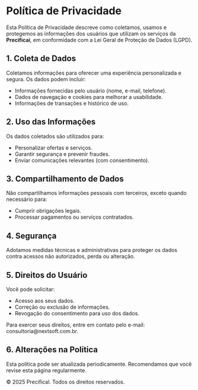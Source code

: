 <!DOCTYPE html>
<html lang="pt-BR">

  <h1>Política de Privacidade</h1>

  <p>Esta Política de Privacidade descreve como coletamos, usamos e protegemos as informações dos usuários que utilizam os serviços da <strong>Precificai</strong>, em conformidade com a Lei Geral de Proteção de Dados (LGPD).</p>

  <h2>1. Coleta de Dados</h2>
  <p>Coletamos informações para oferecer uma experiência personalizada e segura. Os dados podem incluir:</p>
  <ul>
    <li>Informações fornecidas pelo usuário (nome, e-mail, telefone).</li>
    <li>Dados de navegação e cookies para melhorar a usabilidade.</li>
    <li>Informações de transações e histórico de uso.</li>
  </ul>

  <h2>2. Uso das Informações</h2>
  <p>Os dados coletados são utilizados para:</p>
  <ul>
    <li>Personalizar ofertas e serviços.</li>
    <li>Garantir segurança e prevenir fraudes.</li>
    <li>Enviar comunicações relevantes (com consentimento).</li>
  </ul>

  <h2>3. Compartilhamento de Dados</h2>
  <p>Não compartilhamos informações pessoais com terceiros, exceto quando necessário para:</p>
  <ul>
    <li>Cumprir obrigações legais.</li>
    <li>Processar pagamentos ou serviços contratados.</li>
  </ul>

  <h2>4. Segurança</h2>
  <p>Adotamos medidas técnicas e administrativas para proteger os dados contra acessos não autorizados, perda ou alteração.</p>

  <h2>5. Direitos do Usuário</h2>
  <p>Você pode solicitar:</p>
  <ul>
    <li>Acesso aos seus dados.</li>
    <li>Correção ou exclusão de informações.</li>
    <li>Revogação do consentimento para uso dos dados.</li>
  </ul>
  <p>Para exercer seus direitos, entre em contato pelo e-mail: consultoria@nextsoft.com.br</a>.</p>

  <h2>6. Alterações na Política</h2>
  <p>Esta política pode ser atualizada periodicamente. Recomendamos que você revise esta página regularmente.</p>

  <footer>
    &copy; 2025 Precifical. Todos os direitos reservados.
  </footer>
</body>
</html>
